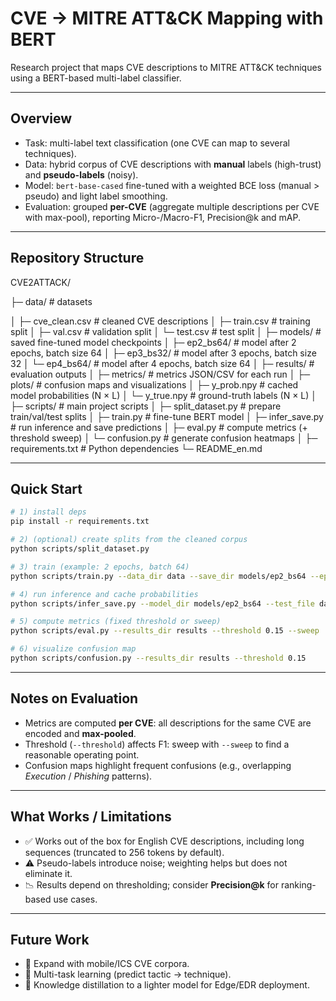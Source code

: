 # CVE → MITRE ATT&CK Mapping with BERT

Research project that maps CVE descriptions to MITRE ATT&CK techniques using a BERT-based multi-label classifier.

---

## Overview
- Task: multi-label text classification (one CVE can map to several techniques).
- Data: hybrid corpus of CVE descriptions with **manual** labels (high-trust) and **pseudo-labels** (noisy).
- Model: `bert-base-cased` fine-tuned with a weighted BCE loss (manual > pseudo) and light label smoothing.
- Evaluation: grouped **per-CVE** (aggregate multiple descriptions per CVE with max-pool), reporting Micro-/Macro-F1, Precision@k and mAP.

---

## Repository Structure
CVE2ATTACK/

├─ data/ # datasets

│ ├─ cve_clean.csv # cleaned CVE descriptions
│ ├─ train.csv # training split
│ ├─ val.csv # validation split
│ └─ test.csv # test split
│
├─ models/ # saved fine-tuned model checkpoints
│ ├─ ep2_bs64/ # model after 2 epochs, batch size 64
│ ├─ ep3_bs32/ # model after 3 epochs, batch size 32
│ └─ ep4_bs64/ # model after 4 epochs, batch size 64
│
├─ results/ # evaluation outputs
│ ├─ metrics/ # metrics JSON/CSV for each run
│ ├─ plots/ # confusion maps and visualizations
│ ├─ y_prob.npy # cached model probabilities (N × L)
│ └─ y_true.npy # ground-truth labels (N × L)
│
├─ scripts/ # main project scripts
│ ├─ split_dataset.py # prepare train/val/test splits
│ ├─ train.py # fine-tune BERT model
│ ├─ infer_save.py # run inference and save predictions
│ ├─ eval.py # compute metrics (+ threshold sweep)
│ └─ confusion.py # generate confusion heatmaps
│
├─ requirements.txt # Python dependencies
└─ README_en.md

---

## Quick Start
```bash
# 1) install deps
pip install -r requirements.txt

# 2) (optional) create splits from the cleaned corpus
python scripts/split_dataset.py

# 3) train (example: 2 epochs, batch 64)
python scripts/train.py --data_dir data --save_dir models/ep2_bs64 --epochs 2 --batch_size 64

# 4) run inference and cache probabilities
python scripts/infer_save.py --model_dir models/ep2_bs64 --test_file data/test.csv --out_dir results

# 5) compute metrics (fixed threshold or sweep)
python scripts/eval.py --results_dir results --threshold 0.15 --sweep

# 6) visualize confusion map
python scripts/confusion.py --results_dir results --threshold 0.15
```
---

## Notes on Evaluation

- Metrics are computed **per CVE**: all descriptions for the same CVE are encoded and **max-pooled**.  
- Threshold (`--threshold`) affects F1: sweep with `--sweep` to find a reasonable operating point.  
- Confusion maps highlight frequent confusions (e.g., overlapping *Execution* / *Phishing* patterns).  

---

## What Works / Limitations

- ✅ Works out of the box for English CVE descriptions, including long sequences (truncated to 256 tokens by default).  
- ⚠️ Pseudo-labels introduce noise; weighting helps but does not eliminate it.  
- 📉 Results depend on thresholding; consider **Precision@k** for ranking-based use cases.  

---

## Future Work

- 🔹 Expand with mobile/ICS CVE corpora.  
- 🔹 Multi-task learning (predict tactic → technique).  
- 🔹 Knowledge distillation to a lighter model for Edge/EDR deployment.  
